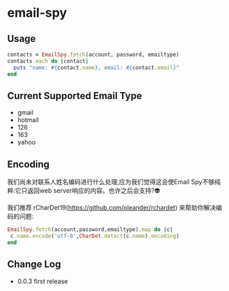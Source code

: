 email-spy
=========

Usage
-----

```ruby
contacts = EmailSpy.fetch(account, password, emailtype)
contacts.each do |contact|
  puts "name: #{contact.name}, email: #{contact.email}"
end
```

Current Supported Email Type
--------------------------

+ gmail
+ hotmail
+ 126
+ 163
+ yahoo


Encoding
--------

我们尚未对联系人姓名编码进行什么处理,应为我们觉得这会使Email Spy不够纯粹:它只返回web server响应的内容。也许之后会支持?:alien:

我们推荐 rCharDet19(https://github.com/oleander/rchardet) 来帮助你解决编码的问题:

```ruby
EmailSpy.fetch(account,password,emailtype).map do |c| 
 c.name.encode('utf-8',CharDet.detect(c.name).encoding)
end
```

Change Log
----------

+ 0.0.3 first release
